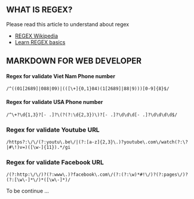 ## WHAT IS REGEX?
Please read this article to understand about regex

* [REGEX Wikipedia](https://en.wikipedia.org/wiki/Regular_expression)
* [Learn REGEX basics](https://www.computerhope.com/jargon/r/regex.htm)
## MARKDOWN FOR WEB DEVELOPER
#### Regex for validate Viet Nam Phone number
```
/^((01[2689]|088|09)|(([\+]{0,1}84)(1[2689]|88|9)))[0-9]{8}$/
```

#### Regex for validate USA Phone number

```
/^\+?\d{1,3}?[- .]?\(?(?:\d{2,3})\)?[- .]?\d\d\d[- .]?\d\d\d\d$/
```

### Regex for validate Youtube URL

```
/https?:\/\/(?:youtu\.be\/|(?:[a-z]{2,3}\.)?youtube\.com\/watch(?:\?|#\!)v=)([\w-]{11}).*/gi
```

### Regex for validate Facebook URL

```
/(?:http:\/\/)?(?:www\.)?facebook\.com\/(?:(?:\w)*#!\/)?(?:pages\/)?(?:[\w\-]*\/)*([\w\-]*)/
```

To be continue ...



